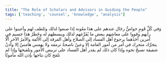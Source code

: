 ```yaml
---
title: "The Role of Scholars and Advisors in Guiding the People"
tags: ['teaching', 'counsel', 'knowledge', "analysis"]
---
```


 وَفي كُلِّ قَومٍ خواصُّ رجَال عندهم على هذا معُونة إذا صنعوا لذلك وتَلطف لهم وأعينوا على رأيهم وقووا على معاشهم ببعض ما يُفَرِّغهم لذلك ويبسطهم له وخَطَرُ هذا جسيم في أمرين أحَدُهما برجوع أهل الفساد إلى الصلاح وأهل الفرقة إلى الألفة والأمرُ الآخر ألَّا يتحرَّك متحرك في أمر من أمور العامة إلا وعينٌ ناصحةٌ ترمقه ولا يهمس هامسٌ إلا وأذنٌ شفيقة تصيخُ نحوه وإذا كان ذلك لم يقدر أهل الفساد على تربيص الأمور وتلقيحها وإذا لم تلقح كان نتاجها  بإذن الله  مأمونًا
